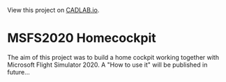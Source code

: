 View this project on [CADLAB.io](https://cadlab.io/project/23795). 

# MSFS2020 Homecockpit
The aim of this project was to build a home cockpit working together with Microsoft Flight Simulator 2020.
A "How to use it" will be published in future...
